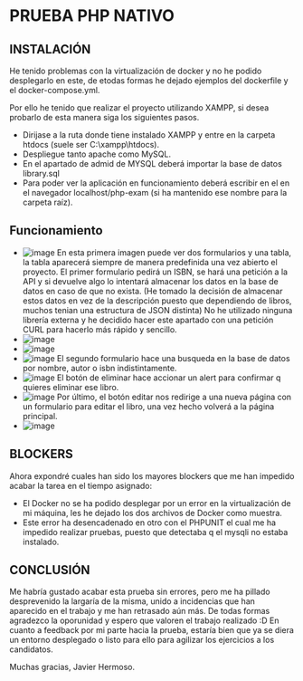 
# PRUEBA PHP NATIVO





## INSTALACIÓN

He tenido problemas con la virtualización de docker y no he podido desplegarlo en este, de etodas formas he dejado ejemplos del dockerfile y el docker-compose.yml.

Por ello he tenido que realizar el proyecto utilizando XAMPP, si desea probarlo de esta manera siga los siguientes pasos.

- Dirijase a la ruta donde tiene instalado XAMPP y entre en la carpeta htdocs (suele ser C:\xampp\htdocs).
- Despliegue tanto apache como MySQL.
- En el apartado de admid de MYSQL deberá importar la base de datos library.sql 
- Para poder ver la aplicación en funcionamiento deberá escribir en el en el navegador localhost/php-exam (si ha mantenido ese nombre para la carpeta raíz).




## Funcionamiento
- ![image](https://github.com/user-attachments/assets/79dc30c2-7f01-4aa8-bbd0-e14eb2018467)
En esta primera imagen puede ver dos formularios y una tabla, la tabla aparecerá siempre de manera predefinida una vez abierto el proyecto.
El primer formulario pedirá un ISBN, se hará una petición a la API y si devuelve algo lo intentará almacenar los datos en la base de datos en caso de que no exista.
(He tomado la decisión de almacenar estos datos en vez de la descripción puesto que dependiendo de libros, muchos tenian una estructura de JSON distinta)
No he utilizado ninguna librería externa y he decidido hacer este apartado con una petición CURL para hacerlo más rápido y sencillo.
- ![image](https://github.com/user-attachments/assets/66b622da-c0e9-468b-a80d-3f0e1e7d65ec)
- ![image](https://github.com/user-attachments/assets/0e317605-3f02-4fa5-87ec-d44da920e48e)
- ![image](https://github.com/user-attachments/assets/b44c2805-dfc6-462e-b9b6-c456b3f4aaf7)
El segundo formulario hace una busqueda en la base de datos por nombre, autor o isbn indistintamente.
- ![image](https://github.com/user-attachments/assets/18ecc684-5bfb-41b6-9bbf-72687773304e)
El botón de eliminar hace accionar un alert para confirmar q quieres eliminar ese libro.
- ![image](https://github.com/user-attachments/assets/51e66ee2-0ccd-4f5f-884c-04b0eee9296e)
Por último, el botón editar nos redirige a una nueva página con un formulario para editar el libro, una vez hecho volverá a la página principal.
- ![image](https://github.com/user-attachments/assets/ade794f7-7d6f-4559-9bed-ecd71a154232)


## BLOCKERS
Ahora expondré cuales han sido los mayores blockers que me han impedido acabar la tarea en el tiempo asignado:
- El Docker no se ha podido desplegar por un error en la virtualización de mi máquina, les he dejado los dos archivos de Docker como muestra.
- Este error ha desencadenado en otro con el PHPUNIT el cual me ha impedido realizar pruebas, puesto que detectaba q el mysqli no estaba instalado.

## CONCLUSIÓN
Me habría gustado acabar esta prueba sin errores, pero me ha pillado desprevenido la largaría de la misma, unido a incidencias que han aparecido en el trabajo y me han retrasado aún más.
De todas formas agradezco la oporunidad y espero que valoren el trabajo realizado :D
En cuanto a feedback por mi parte hacia la prueba, estaría bien que ya se diera un entorno desplegado o listo para ello para agilizar los ejercicios a los candidatos.

Muchas gracias, Javier Hermoso.


